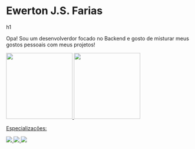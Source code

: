 <h1>Ewerton J.S. Farias</h1>h1

Opa! Sou um desenvolverdor focado no Backend e gosto de misturar meus gostos pessoais com meus projetos!

<div>
<a href="https://github.com/Ewerton-Jose">
<img loading="lazy" height="180em" src="https://github-readme-stats.vercel.app/api/top-langs/?username=Ewerton-Jose&layout=compact&langs_count=7&theme=dracula"/>
<img loading="lazy" height="180em" src="https://github-readme-stats.vercel.app/api?username=Ewerton-Jose&show_icons=true&theme=dracula&include_all_commits=true&count_private=true"/>
</div>

Especializações:



<img src="https://cdn.jsdelivr.net/gh/devicons/devicon@latest/icons/html5/html5-original.svg" />          
<img src="https://cdn.jsdelivr.net/gh/devicons/devicon@latest/icons/css3/css3-original.svg" />
<img src="https://cdn.jsdelivr.net/gh/devicons/devicon@latest/icons/sass/sass-original.svg" />
          
          
          
                    
